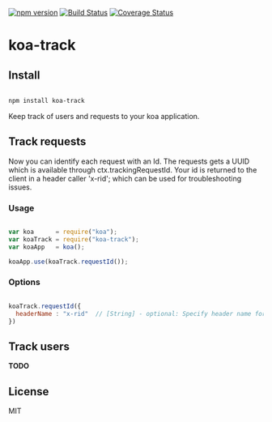 [![npm version][npm-image]][npm-url]
[![Build Status](https://travis-ci.org/ajuste/koa-track.svg?branch=master)](https://travis-ci.org/ajuste/koa-track)
[![Coverage Status](https://coveralls.io/repos/ajuste/koa-track/badge.svg?branch=master&service=github)](https://coveralls.io/github/ajuste/koa-track?branch=master)

# koa-track

## Install

```sh

npm install koa-track

```

Keep track of users and requests to your koa application.

## Track requests

Now you can identify each request with an Id. The requests gets a UUID which is available through ctx.trackingRequestId. Your id is returned to the client in a header caller 'x-rid'; which can be used for troubleshooting issues.

### Usage

```js

var koa      = require("koa");
var koaTrack = require("koa-track");
var koaApp   = koa();

koaApp.use(koaTrack.requestId());

```

### Options

```js

koaTrack.requestId({
  headerName : "x-rid"  // [String] - optional: Specify header name for request-id
})

```

## Track users

<b>TODO</b>



## License

  MIT

[npm-image]: https://img.shields.io/npm/v/koa-track.svg?style=flat-square
[npm-url]: https://www.npmjs.com/package/koa-track
